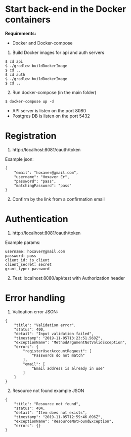 # Start back-end in the Docker containers

**Requirements:** 
- Docker and Docker-compose

1. Build Docker images for api and auth servers
```
$ cd api
$ ./gradlew buildDockerImage
$ cd ..
$ cd auth
$ ./gradlew buildDockerImage
$ cd ..
```
2. Run docker-compose (in the main folder)
```
$ docker-compose up -d
```

- API server is listen on the port 8080
- Postgres DB is listen on the port 5432


# Registration

1. http://localhost:8081/oauth/token

Example json:
```
{
	"email": "hoxaver@gmail.com",
	"username": "Hoxaver Er",
	"password": "pass",
	"matchingPassword": "pass"
}
```

2. Confirm by the link from a confirmation email


# Authentication

1. http://localhost:8081/oauth/token

Example params:
```
username: hoxaver@gmail.com
password: pass
client_id: js_client
client_secret: secret
grant_type: password
```

2. Test: localhost:8080/api/test with Authorization header


# Error handling

1. Validation error JSON:

```
{
    "title": "Validation error",
    "status": 400,
    "detail": "Input validation failed",
    "timestamp": "2019-11-05T13:23:51.560Z",
    "exceptionName": "MethodArgumentNotValidException",
    "errors": {
        "registerUserAccountRequest": [
            "Passwords do not match"
        ],
        "email": [
            "Email address is already in use"
        ]
    }
}
```

2. Resource not found example JSON
```
{
    "title": "Resource not found",
    "status": 404,
    "detail": "Item does not exists",
    "timestamp": "2019-11-05T12:59:46.096Z",
    "exceptionName": "ResourceNotFoundException",
    "errors": {}
}
```
